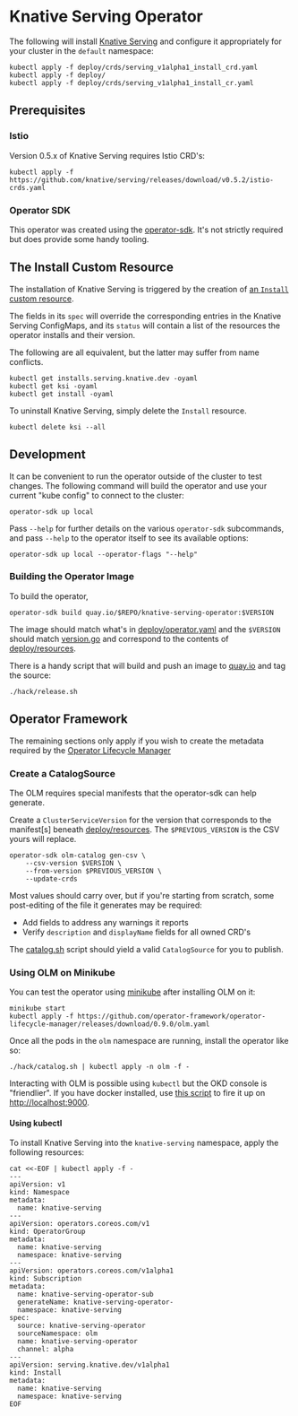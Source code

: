 # Knative Serving Operator

The following will install [Knative
Serving](https://github.com/knative/serving) and configure it
appropriately for your cluster in the `default` namespace:

    kubectl apply -f deploy/crds/serving_v1alpha1_install_crd.yaml
    kubectl apply -f deploy/
    kubectl apply -f deploy/crds/serving_v1alpha1_install_cr.yaml

## Prerequisites

### Istio

Version 0.5.x of Knative Serving requires Istio CRD's:

    kubectl apply -f https://github.com/knative/serving/releases/download/v0.5.2/istio-crds.yaml

### Operator SDK

This operator was created using the
[operator-sdk](https://github.com/operator-framework/operator-sdk/).
It's not strictly required but does provide some handy tooling.

## The Install Custom Resource

The installation of Knative Serving is triggered by the creation of
[an `Install` custom
resource](deploy/crds/serving_v1alpha1_install_cr.yaml).

The fields in its `spec` will override the corresponding entries in
the Knative Serving ConfigMaps, and its `status` will contain a list
of the resources the operator installs and their version.

The following are all equivalent, but the latter may suffer from name
conflicts.

    kubectl get installs.serving.knative.dev -oyaml
    kubectl get ksi -oyaml
    kubectl get install -oyaml

To uninstall Knative Serving, simply delete the `Install` resource.

    kubectl delete ksi --all
    
## Development

It can be convenient to run the operator outside of the cluster to
test changes. The following command will build the operator and use
your current "kube config" to connect to the cluster:

    operator-sdk up local

Pass `--help` for further details on the various `operator-sdk`
subcommands, and pass `--help` to the operator itself to see its
available options:

    operator-sdk up local --operator-flags "--help"

### Building the Operator Image

To build the operator,

    operator-sdk build quay.io/$REPO/knative-serving-operator:$VERSION

The image should match what's in
[deploy/operator.yaml](deploy/operator.yaml) and the `$VERSION` should
match [version.go](version/version.go) and correspond to the contents
of [deploy/resources](deploy/resources/).

There is a handy script that will build and push an image to
[quay.io](https://quay.io/repository/openshift-knative/knative-serving-operator)
and tag the source:

    ./hack/release.sh

## Operator Framework

The remaining sections only apply if you wish to create the metadata
required by the [Operator Lifecycle
Manager](https://github.com/operator-framework/operator-lifecycle-manager)

### Create a CatalogSource

The OLM requires special manifests that the operator-sdk can help
generate.

Create a `ClusterServiceVersion` for the version that corresponds to
the manifest[s] beneath [deploy/resources](deploy/resources/). The
`$PREVIOUS_VERSION` is the CSV yours will replace.

    operator-sdk olm-catalog gen-csv \
        --csv-version $VERSION \
        --from-version $PREVIOUS_VERSION \
        --update-crds

Most values should carry over, but if you're starting from scratch,
some post-editing of the file it generates may be required:

* Add fields to address any warnings it reports
* Verify `description` and `displayName` fields for all owned CRD's

The [catalog.sh](hack/catalog.sh) script should yield a valid
`CatalogSource` for you to publish.

### Using OLM on Minikube

You can test the operator using
[minikube](https://kubernetes.io/docs/setup/minikube/) after
installing OLM on it:

    minikube start
    kubectl apply -f https://github.com/operator-framework/operator-lifecycle-manager/releases/download/0.9.0/olm.yaml

Once all the pods in the `olm` namespace are running, install the
operator like so:
    
    ./hack/catalog.sh | kubectl apply -n olm -f -

Interacting with OLM is possible using `kubectl` but the OKD console
is "friendlier". If you have docker installed, use [this
script](https://github.com/operator-framework/operator-lifecycle-manager/blob/master/scripts/run_console_local.sh)
to fire it up on <http://localhost:9000>.

#### Using kubectl

To install Knative Serving into the `knative-serving` namespace, apply
the following resources:

```
cat <<-EOF | kubectl apply -f -
---
apiVersion: v1
kind: Namespace
metadata:
  name: knative-serving
---
apiVersion: operators.coreos.com/v1
kind: OperatorGroup
metadata:
  name: knative-serving
  namespace: knative-serving
---
apiVersion: operators.coreos.com/v1alpha1
kind: Subscription
metadata:
  name: knative-serving-operator-sub
  generateName: knative-serving-operator-
  namespace: knative-serving
spec:
  source: knative-serving-operator
  sourceNamespace: olm
  name: knative-serving-operator
  channel: alpha
---
apiVersion: serving.knative.dev/v1alpha1
kind: Install
metadata:
  name: knative-serving
  namespace: knative-serving
EOF
```
